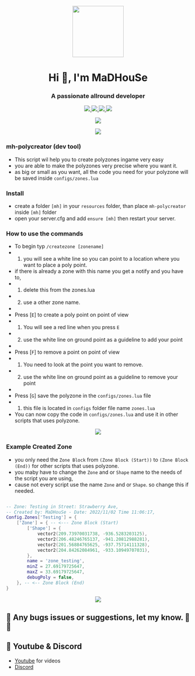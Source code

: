 <p align="center">
    <img width="140" src="https://icons.iconarchive.com/icons/iconarchive/red-orb-alphabet/128/Letter-M-icon.png" />  
    <h1 align="center">Hi 👋, I'm MaDHouSe</h1>
    <h3 align="center">A passionate allround developer </h3>    
</p>
<p align="center">
  <a href="https://github.com/MaDHouSe79/mh-polycreator/issues">
    <img src="https://img.shields.io/github/issues/MaDHouSe79/mh-polycreator"/> 
  </a>
  <a href="https://github.com/MaDHouSe79/mh-polycreator/network/members">
    <img src="https://img.shields.io/github/forks/MaDHouSe79/mh-polycreator"/> 
  </a>  
  <a href="https://github.com/MaDHouSe79/mh-polycreator/stargazers">
    <img src="https://img.shields.io/github/stars/MaDHouSe79/mh-polycreator"/> 
  </a>
  <a href="https://github.com/MaDHouSe79/mh-polycreator/blob/main/LICENSE">
    <img src="https://img.shields.io/github/license/MaDHouSe79/mh-polycreator?color=black"/> 
  </a> 
</p>

<p align="center">
  <img alig src="https://github-profile-trophy.vercel.app/?username=MaDHouSe79&margin-w=15&column=6" />
</p>

<p align="center">
<img alig src="https://raw.githubusercontent.com/kamranahmedse/driver.js/master/demo/images/split.png" />
</p>

### mh-polycreator (dev tool)
- This script wil help you to create polyzones ingame very easy
- you are able to make the polyzones very precise where you want it.
- as big or small as you want, all the code you need for your polyzone will be saved inside `configs/zones.lua`


### Install
- create a folder `[mh]` in your `resources` folder, than place `mh-polycreator` inside `[mh]` folder
- open your server.cfg and add `ensure [mh]` then restart your server.


### How to use the commands
- To begin typ `/createzone [zonename]` 
- 1. you will see a white line so you can point to a location where you want to place a poly point.
- if there is already a zone with this name you get a notify and you have to,  
- 1. delete this from the zones.lua 
- 2. use a other zone name.
-
- Press [`E`] to create a poly point on point of view 
- 1. You will see a red line when you press `E`
- 2. use the white line on ground point as a guideline to add your point
- 
- Press [`F`] to remove a point on point of view
- 1. You need to look at the point you want to remove. 
- 2. use the white line on ground point as a guideline to remove your point
- 
- Press [`G`] save the polyzone in the `configs/zones.lua` file
- 1. this file is located in `configs` folder file name `zones.lua`
- You can now copy the code in `configs/zones.lua` and use it in other scripts that uses polyzone.


<p align="center">
<img alig src="https://raw.githubusercontent.com/kamranahmedse/driver.js/master/demo/images/split.png" />
</p>


### Example Created Zone
- you only need the `Zone Block` from `(Zone Block (Start))` to `(Zone Block (End))` for other scripts that uses polyzone.
- you maby have to change the `Zone` and or `Shape` name to the needs of the script you are using, 
- cause not every script use the name `Zone` and or `Shape`. so change this if needed.
```lua

-- Zone: Testing in Street: Strawberry Ave,
-- Created by: MaDHouSe - Date: 2022/11/02 Time 11:06:17,
Config.Zones['Testing'] = {
    ['Zone'] = { -- <--- Zone Block (Start)
        ['Shape'] = {
            vector2(209.73970031738, -936.5283203125),
            vector2(206.48246765137, -941.20812988281),
            vector2(201.56884765625, -937.75714111328),
            vector2(204.84262084961, -933.10949707031),
        },
        name = 'zone_testing',
        minZ = 27.69179725647,
        maxZ = 33.69179725647,
        debugPoly = false,
    }, -- <-- Zone Block (End)
}

```
<p align="center">
<img alig src="https://raw.githubusercontent.com/kamranahmedse/driver.js/master/demo/images/split.png" />
</p>

## 🐞 Any bugs issues or suggestions, let my know. 👊😎

## 🙈 Youtube & Discord
- [Youtube](https://www.youtube.com/@MaDHouSe79) for videos
- [Discord](https://discord.gg/cEMSeE9dgS)
